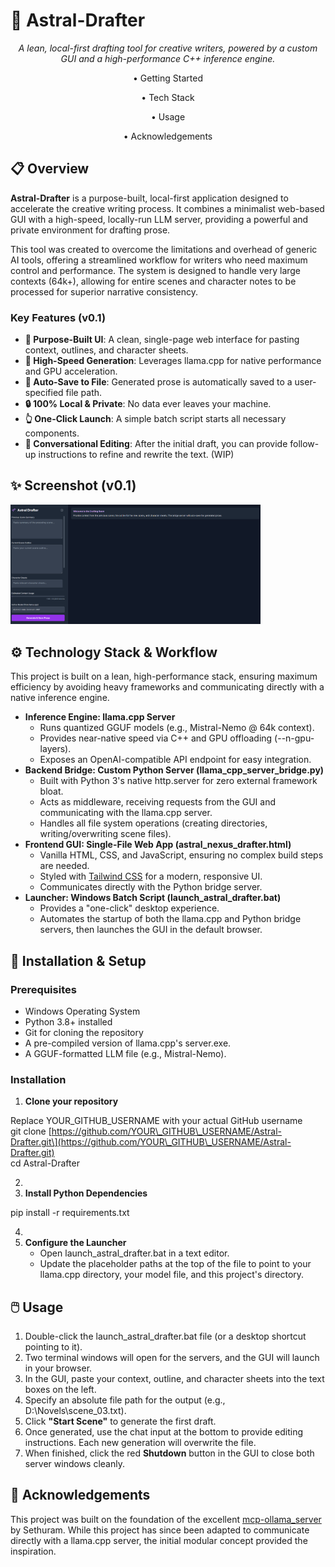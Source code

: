 # **🚀 Astral-Drafter**

<div align="center">

*A lean, local-first drafting tool for creative writers, powered by a custom GUI and a high-performance C++ inference engine.*

• Getting Started

• Tech Stack 

• Usage

• Acknowledgements

</div>

## **📋 Overview**

**Astral-Drafter** is a purpose-built, local-first application designed to accelerate the creative writing process. It combines a minimalist web-based GUI with a high-speed, locally-run LLM server, providing a powerful and private environment for drafting prose.

This tool was created to overcome the limitations and overhead of generic AI tools, offering a streamlined workflow for writers who need maximum control and performance. The system is designed to handle very large contexts (64k+), allowing for entire scenes and character notes to be processed for superior narrative consistency.

### **Key Features (v0.1)**

* **📝 Purpose-Built UI**: A clean, single-page web interface for pasting context, outlines, and character sheets.  
* **🚀 High-Speed Generation**: Leverages llama.cpp for native performance and GPU acceleration.  
* **💾 Auto-Save to File**: Generated prose is automatically saved to a user-specified file path.  
* **🔒 100% Local & Private**: No data ever leaves your machine.  
* **👆 One-Click Launch**: A simple batch script starts all necessary components.  
* **💬 Conversational Editing**: After the initial draft, you can provide follow-up instructions to refine and rewrite the text. (WIP)

## **✨ Screenshot (v0.1)**

<img src="./assets/Astral_Drafter_GUI.png" alt="Screen shot of GUI" width="400">

## **⚙️ Technology Stack & Workflow**

This project is built on a lean, high-performance stack, ensuring maximum efficiency by avoiding heavy frameworks and communicating directly with a native inference engine.

* **Inference Engine: llama.cpp Server**  
  * Runs quantized GGUF models (e.g., Mistral-Nemo @ 64k context).  
  * Provides near-native speed via C++ and GPU offloading (\--n-gpu-layers).  
  * Exposes an OpenAI-compatible API endpoint for easy integration.  
* **Backend Bridge: Custom Python Server (llama\_cpp\_server\_bridge.py)**  
  * Built with Python 3's native http.server for zero external framework bloat.  
  * Acts as middleware, receiving requests from the GUI and communicating with the llama.cpp server.  
  * Handles all file system operations (creating directories, writing/overwriting scene files).  
* **Frontend GUI: Single-File Web App (astral\_nexus\_drafter.html)**  
  * Vanilla HTML, CSS, and JavaScript, ensuring no complex build steps are needed.  
  * Styled with [Tailwind CSS](https://tailwindcss.com/) for a modern, responsive UI.  
  * Communicates directly with the Python bridge server.  
* **Launcher: Windows Batch Script (launch\_astral\_drafter.bat)**  
  * Provides a "one-click" desktop experience.  
  * Automates the startup of both the llama.cpp and Python bridge servers, then launches the GUI in the default browser.

## **🚀 Installation & Setup**

### **Prerequisites**

* Windows Operating System  
* Python 3.8+ installed  
* Git for cloning the repository  
* A pre-compiled version of llama.cpp's server.exe.  
* A GGUF-formatted LLM file (e.g., Mistral-Nemo).

### **Installation**

1. **Clone your repository**

Replace YOUR\_GITHUB\_USERNAME with your actual GitHub username  
git clone \[https://github.com/YOUR\_GITHUB\_USERNAME/Astral-Drafter.git\](https://github.com/YOUR\_GITHUB\_USERNAME/Astral-Drafter.git)  
cd Astral-Drafter

2.   
3. **Install Python Dependencies**

pip install \-r requirements.txt

4.   
5. **Configure the Launcher**  
   * Open launch\_astral\_drafter.bat in a text editor.  
   * Update the placeholder paths at the top of the file to point to your llama.cpp directory, your model file, and this project's directory.

## **🖱️ Usage**

1. Double-click the launch\_astral\_drafter.bat file (or a desktop shortcut pointing to it).  
2. Two terminal windows will open for the servers, and the GUI will launch in your browser.  
3. In the GUI, paste your context, outline, and character sheets into the text boxes on the left.  
4. Specify an absolute file path for the output (e.g., D:\\Novels\\scene\_03.txt).  
5. Click **"Start Scene"** to generate the first draft.  
6. Once generated, use the chat input at the bottom to provide editing instructions. Each new generation will overwrite the file.  
7. When finished, click the red **Shutdown** button in the GUI to close both server windows cleanly.

## **🙏 Acknowledgements**

This project was built on the foundation of the excellent [mcp-ollama\_server](https://www.google.com/search?q=https://github.com/sethuram2003/mcp-ollama_server) by Sethuram. While this project has since been adapted to communicate directly with a llama.cpp server, the initial modular concept provided the inspiration.
